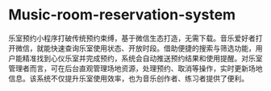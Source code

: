 # Music-room-reservation-system
乐室预约小程序打破传统预约束缚，基于微信生态打造，无需下载。音乐爱好者打开微信，就能快速查询乐室使用状态、开放时段。借助便捷的搜索与筛选功能，用户能精准找到心仪乐室并完成预约，系统会自动推送预约结果和使用提醒。对乐室管理者而言，可在后台直观管理场地资源，处理预约、取消等操作，实时更新场地信息。该系统不仅提升乐室使用效率，也为音乐创作者、练习者提供了便利。 
